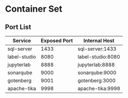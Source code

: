 # Container Set

## Port List

| Service      | Exposed Port | Internal Host     |
|--------------|--------------|-------------------|
|   sql-server |         1433 |   sql-server:1433 |  
| label-studio |         8080 | label-studio:8080 |
|   jupyterlab |         8888 |   jupyterlab:8888 |
|    sonarqube |         9000 |    sonarqube:9000 |
|    gotenberg |         9001 |    gotenberg:3000 |
|  apache-tika |         9998 |  apache-tika:9998 |  

